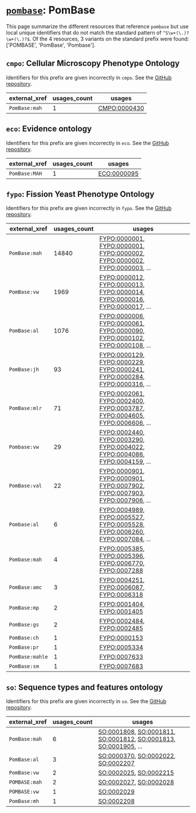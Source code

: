 # [`pombase`](https://bioregistry.io/pombase): PomBase

This page summarize the different resources that reference `pombase`
but use local unique identifiers that do not match the standard pattern of
`^S\w+(\.)?\w+(\.)?$`. Of the 4 resources,
3 variants on the standard prefix were found: ['POMBASE', 'PomBase', 'Pombase'].

## `cmpo`: Cellular Microscopy Phenotype Ontology

Identifiers for this prefix are given incorrectly in `cmpo`. See the [GitHub repository](https://github.com/EBISPOT/CMPO).

| external_xref   |   usages_count | usages                                                 |
|-----------------|----------------|--------------------------------------------------------|
| `PomBase:mah`   |              1 | [CMPO:0000430](http://www.ebi.ac.uk/cmpo/CMPO_0000430) |

## `eco`: Evidence ontology

Identifiers for this prefix are given incorrectly in `eco`. See the [GitHub repository](https://github.com/evidenceontology/evidenceontology).

| external_xref   |   usages_count | usages                                                    |
|-----------------|----------------|-----------------------------------------------------------|
| `PomBase:MAH`   |              1 | [ECO:0000095](http://purl.obolibrary.org/obo/ECO_0000095) |

## `fypo`: Fission Yeast Phenotype Ontology

Identifiers for this prefix are given incorrectly in `fypo`. See the [GitHub repository](https://github.com/pombase/fypo).

| external_xref   |   usages_count | usages                                                                                                                                                                                                                                                                                                               |
|-----------------|----------------|----------------------------------------------------------------------------------------------------------------------------------------------------------------------------------------------------------------------------------------------------------------------------------------------------------------------|
| `PomBase:mah`   |          14840 | [FYPO:0000001](http://purl.obolibrary.org/obo/FYPO_0000001), [FYPO:0000001](http://purl.obolibrary.org/obo/FYPO_0000001), [FYPO:0000002](http://purl.obolibrary.org/obo/FYPO_0000002), [FYPO:0000002](http://purl.obolibrary.org/obo/FYPO_0000002), [FYPO:0000003](http://purl.obolibrary.org/obo/FYPO_0000003), ... |
| `PomBase:vw`    |           1969 | [FYPO:0000012](http://purl.obolibrary.org/obo/FYPO_0000012), [FYPO:0000013](http://purl.obolibrary.org/obo/FYPO_0000013), [FYPO:0000014](http://purl.obolibrary.org/obo/FYPO_0000014), [FYPO:0000016](http://purl.obolibrary.org/obo/FYPO_0000016), [FYPO:0000017](http://purl.obolibrary.org/obo/FYPO_0000017), ... |
| `PomBase:al`    |           1076 | [FYPO:0000006](http://purl.obolibrary.org/obo/FYPO_0000006), [FYPO:0000061](http://purl.obolibrary.org/obo/FYPO_0000061), [FYPO:0000090](http://purl.obolibrary.org/obo/FYPO_0000090), [FYPO:0000102](http://purl.obolibrary.org/obo/FYPO_0000102), [FYPO:0000108](http://purl.obolibrary.org/obo/FYPO_0000108), ... |
| `PomBase:jh`    |             93 | [FYPO:0000129](http://purl.obolibrary.org/obo/FYPO_0000129), [FYPO:0000229](http://purl.obolibrary.org/obo/FYPO_0000229), [FYPO:0000241](http://purl.obolibrary.org/obo/FYPO_0000241), [FYPO:0000284](http://purl.obolibrary.org/obo/FYPO_0000284), [FYPO:0000316](http://purl.obolibrary.org/obo/FYPO_0000316), ... |
| `PomBase:mlr`   |             71 | [FYPO:0002061](http://purl.obolibrary.org/obo/FYPO_0002061), [FYPO:0002400](http://purl.obolibrary.org/obo/FYPO_0002400), [FYPO:0003787](http://purl.obolibrary.org/obo/FYPO_0003787), [FYPO:0004605](http://purl.obolibrary.org/obo/FYPO_0004605), [FYPO:0006606](http://purl.obolibrary.org/obo/FYPO_0006606), ... |
| `Pombase:vw`    |             29 | [FYPO:0002440](http://purl.obolibrary.org/obo/FYPO_0002440), [FYPO:0003290](http://purl.obolibrary.org/obo/FYPO_0003290), [FYPO:0004022](http://purl.obolibrary.org/obo/FYPO_0004022), [FYPO:0004086](http://purl.obolibrary.org/obo/FYPO_0004086), [FYPO:0004159](http://purl.obolibrary.org/obo/FYPO_0004159), ... |
| `PomBase:val`   |             22 | [FYPO:0000901](http://purl.obolibrary.org/obo/FYPO_0000901), [FYPO:0000901](http://purl.obolibrary.org/obo/FYPO_0000901), [FYPO:0007902](http://purl.obolibrary.org/obo/FYPO_0007902), [FYPO:0007903](http://purl.obolibrary.org/obo/FYPO_0007903), [FYPO:0007906](http://purl.obolibrary.org/obo/FYPO_0007906), ... |
| `Pombase:al`    |              6 | [FYPO:0004989](http://purl.obolibrary.org/obo/FYPO_0004989), [FYPO:0005527](http://purl.obolibrary.org/obo/FYPO_0005527), [FYPO:0005528](http://purl.obolibrary.org/obo/FYPO_0005528), [FYPO:0006260](http://purl.obolibrary.org/obo/FYPO_0006260), [FYPO:0007084](http://purl.obolibrary.org/obo/FYPO_0007084), ... |
| `Pombase:mah`   |              4 | [FYPO:0005385](http://purl.obolibrary.org/obo/FYPO_0005385), [FYPO:0005396](http://purl.obolibrary.org/obo/FYPO_0005396), [FYPO:0006770](http://purl.obolibrary.org/obo/FYPO_0006770), [FYPO:0007288](http://purl.obolibrary.org/obo/FYPO_0007288)                                                                   |
| `PomBase:amc`   |              3 | [FYPO:0004251](http://purl.obolibrary.org/obo/FYPO_0004251), [FYPO:0006087](http://purl.obolibrary.org/obo/FYPO_0006087), [FYPO:0006318](http://purl.obolibrary.org/obo/FYPO_0006318)                                                                                                                                |
| `PomBase:mp`    |              2 | [FYPO:0001404](http://purl.obolibrary.org/obo/FYPO_0001404), [FYPO:0001405](http://purl.obolibrary.org/obo/FYPO_0001405)                                                                                                                                                                                             |
| `PomBase:gs`    |              2 | [FYPO:0002484](http://purl.obolibrary.org/obo/FYPO_0002484), [FYPO:0002485](http://purl.obolibrary.org/obo/FYPO_0002485)                                                                                                                                                                                             |
| `PomBase:ch`    |              1 | [FYPO:0000153](http://purl.obolibrary.org/obo/FYPO_0000153)                                                                                                                                                                                                                                                          |
| `PomBase:pr`    |              1 | [FYPO:0005334](http://purl.obolibrary.org/obo/FYPO_0005334)                                                                                                                                                                                                                                                          |
| `PomBase:mahle` |              1 | [FYPO:0007633](http://purl.obolibrary.org/obo/FYPO_0007633)                                                                                                                                                                                                                                                          |
| `PomBase:sm`    |              1 | [FYPO:0007683](http://purl.obolibrary.org/obo/FYPO_0007683)                                                                                                                                                                                                                                                          |

## `so`: Sequence types and features ontology

Identifiers for this prefix are given incorrectly in `so`. See the [GitHub repository](https://github.com/The-Sequence-Ontology/SO-Ontologies).

| external_xref   |   usages_count | usages                                                                                                                                                                                                                                                                                           |
|-----------------|----------------|--------------------------------------------------------------------------------------------------------------------------------------------------------------------------------------------------------------------------------------------------------------------------------------------------|
| `PomBase:mah`   |              6 | [SO:0001808](http://purl.obolibrary.org/obo/SO_0001808), [SO:0001811](http://purl.obolibrary.org/obo/SO_0001811), [SO:0001812](http://purl.obolibrary.org/obo/SO_0001812), [SO:0001813](http://purl.obolibrary.org/obo/SO_0001813), [SO:0001905](http://purl.obolibrary.org/obo/SO_0001905), ... |
| `PomBase:al`    |              3 | [SO:0000370](http://purl.obolibrary.org/obo/SO_0000370), [SO:0002022](http://purl.obolibrary.org/obo/SO_0002022), [SO:0002207](http://purl.obolibrary.org/obo/SO_0002207)                                                                                                                        |
| `PomBase:vw`    |              2 | [SO:0002025](http://purl.obolibrary.org/obo/SO_0002025), [SO:0002215](http://purl.obolibrary.org/obo/SO_0002215)                                                                                                                                                                                 |
| `POMBASE:mah`   |              2 | [SO:0002027](http://purl.obolibrary.org/obo/SO_0002027), [SO:0002028](http://purl.obolibrary.org/obo/SO_0002028)                                                                                                                                                                                 |
| `POMBASE:vw`    |              1 | [SO:0002029](http://purl.obolibrary.org/obo/SO_0002029)                                                                                                                                                                                                                                          |
| `PomBase:mh`    |              1 | [SO:0002208](http://purl.obolibrary.org/obo/SO_0002208)                                                                                                                                                                                                                                          |

